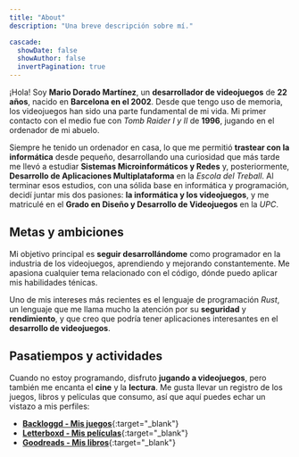 ```yaml
---
title: "About"
description: "Una breve descripción sobre mí."

cascade:
  showDate: false
  showAuthor: false
  invertPagination: true
---
```


¡Hola! Soy **Mario Dorado Martínez**, un **desarrollador de videojuegos** de **22 años**, nacido en **Barcelona en el 2002**. Desde que tengo uso de memoria, los videojuegos han sido una parte fundamental de mi vida. Mi primer contacto con el medio fue con *Tomb Raider I y II* de **1996**, jugando en el ordenador de mi abuelo.

Siempre he tenido un ordenador en casa, lo que me permitió **trastear con la informática** desde pequeño, desarrollando una curiosidad que más tarde me llevó a estudiar **Sistemas Microinformáticos y Redes** y, posteriormente, **Desarrollo de Aplicaciones Multiplataforma** en la *Escola del Treball*. Al terminar esos estudios, con una sólida base en informática y programación, decidí juntar mis dos pasiones: **la informática y los videojuegos**, y me matriculé en el **Grado en Diseño y Desarrollo de Videojuegos** en la *UPC*.

## Metas y ambiciones

Mi objetivo principal es **seguir desarrollándome** como programador en la industria de los videojuegos, aprendiendo y mejorando constantemente. Me apasiona cualquier tema relacionado con el código, dónde puedo aplicar mis habilidades ténicas.

Uno de mis intereses más recientes es el lenguaje de programación *Rust*, un lenguaje que me llama mucho la atención por su **seguridad** y **rendimiento**, y que creo que podría tener aplicaciones interesantes en el **desarrollo de videojuegos**.

## Pasatiempos y actividades

Cuando no estoy programando, disfruto **jugando a videojuegos**, pero también me encanta el **cine** y la **lectura**. Me gusta llevar un registro de los juegos, libros y películas que consumo, así que aquí puedes echar un vistazo a mis perfiles:

- [**Backloggd - Mis juegos**](https://www.backloggd.com/u/mdoradom/){:target="_blank"}
- [**Letterboxd - Mis películas**](https://letterboxd.com/mdoradom/){:target="_blank"}
- [**Goodreads - Mis libros**](https://www.goodreads.com/mdoradom/){:target="_blank"}
